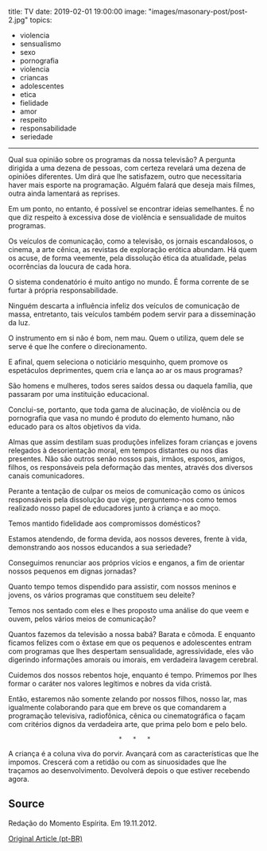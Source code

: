 
title: TV
date: 2019-02-01 19:00:00
image: "images/masonary-post/post-2.jpg"
topics: 
- violencia
- sensualismo
- sexo
- pornografia
- violencia
- criancas
- adolescentes
- etica
- fielidade
- amor
- respeito
- responsabilidade
- seriedade
---

Qual sua opinião sobre os programas da nossa televisão? A pergunta dirigida a
uma dezena de pessoas, com certeza revelará uma dezena de opiniões diferentes.
Um dirá que lhe satisfazem, outro que necessitaria haver mais esporte na
programação. Alguém falará que deseja mais filmes, outra ainda lamentará as
reprises.

Em um ponto, no entanto, é possível se encontrar ideias semelhantes. É no que
diz respeito à excessiva dose de violência e sensualidade de muitos programas.

Os veículos de comunicação, como a televisão, os jornais escandalosos, o
cinema, a arte cênica, as revistas de exploração erótica abundam. Há quem os
acuse, de forma veemente, pela dissolução ética da atualidade, pelas
ocorrências da loucura de cada hora.

O sistema condenatório é muito antigo no mundo. É forma corrente de se furtar à
própria responsabilidade.

Ninguém descarta a influência infeliz dos veículos de comunicação de massa,
entretanto, tais veículos também podem servir para a disseminação da luz.

O instrumento em si não é bom, nem mau. Quem o utiliza, quem dele se serve é
que lhe confere o direcionamento.

E afinal, quem seleciona o noticiário mesquinho, quem promove os espetáculos
deprimentes, quem cria e lança ao ar os maus programas?

São homens e mulheres, todos seres saídos dessa ou daquela família, que
passaram por uma instituição educacional.

Conclui-se, portanto, que toda gama de alucinação, de violência ou de
pornografia que vasa no mundo é produto do elemento humano, não educado para os
altos objetivos da vida.

Almas que assim destilam suas produções infelizes foram crianças e jovens
relegados à desorientação moral, em tempos distantes ou nos dias presentes. Não
são outros senão nossos pais, irmãos, esposos, amigos, filhos, os responsáveis
pela deformação das mentes, através dos diversos canais comunicadores.

Perante a tentação de culpar os meios de comunicação como os únicos
responsáveis pela dissolução que vige, perguntemo-nos como temos realizado
nosso papel de educadores junto à criança e ao moço.

Temos mantido fidelidade aos compromissos domésticos?

Estamos atendendo, de forma devida, aos nossos deveres, frente à vida,
demonstrando aos nossos educandos a sua seriedade?

Conseguimos renunciar aos próprios vícios e enganos, a fim de orientar nossos
pequenos em dignas jornadas?

Quanto tempo temos dispendido para assistir, com nossos meninos e jovens, os
vários programas que constituem seu deleite?

Temos nos sentado com eles e lhes proposto uma análise do que veem e ouvem,
pelos vários meios de comunicação?

Quantos fazemos da televisão a nossa babá? Barata e cômoda. E enquanto ficamos
felizes com o êxtase em que os pequenos e adolescentes entram com programas que
lhes despertam sensualidade, agressividade, eles vão digerindo informações
amorais ou imorais, em verdadeira lavagem cerebral.

Cuidemos dos nossos rebentos hoje, enquanto é tempo. Primemos por lhes formar o
caráter nos valores legítimos e nobres da vida cristã.

Então, estaremos não somente zelando por nossos filhos, nosso lar, mas
igualmente colaborando para que em breve os que comandarem a programação
televisiva, radiofônica, cênica ou cinematográfica o façam com critérios dignos
da verdadeira arte, que prima pelo bom e pelo belo.

                                   *   *   *

A criança é a coluna viva do porvir. Avançará com as características que lhe
impomos. Crescerá com a retidão ou com as sinuosidades que lhe traçamos ao
desenvolvimento. Devolverá depois o que estiver recebendo agora. 

## Source
Redação do Momento Espírita.
Em 19.11.2012.

[Original Article (pt-BR)](http://momento.com.br/pt/ler_texto.php?id=3663)
